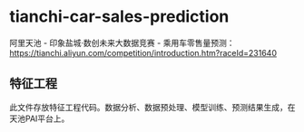 # tianchi-car-sales-prediction
阿里天池 - 印象盐城·数创未来大数据竞赛 - 乘用车零售量预测：https://tianchi.aliyun.com/competition/introduction.htm?raceId=231640

## 特征工程
此文件存放特征工程代码。数据分析、数据预处理、模型训练、预测结果生成，在天池PAI平台上。
